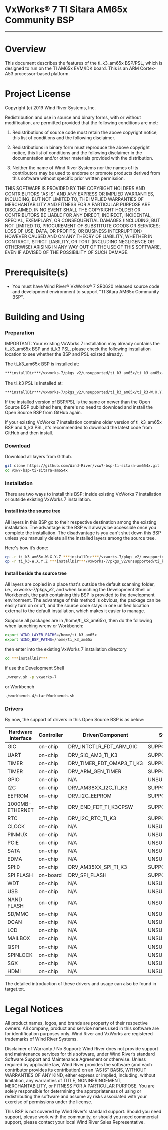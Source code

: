 VxWorks® 7 TI Sitara AM65x Community BSP
===
---

# Overview

This document describes the features of the ti_k3_am65x BSP/PSL, which is designed
to run on the TI AM65x EVM/IDK board. This is an ARM Cortex-A53 processor-based 
platform.

# Project License

Copyright (c) 2019 Wind River Systems, Inc.

Redistribution and use in source and binary forms, with or without
modification, are permitted provided that the following conditions are met:

1) Redistributions of source code must retain the above copyright notice,
this list of conditions and the following disclaimer.

2) Redistributions in binary form must reproduce the above copyright notice,
this list of conditions and the following disclaimer in the documentation
and/or other materials provided with the distribution.

3) Neither the name of Wind River Systems nor the names of its contributors
may be used to endorse or promote products derived from this software without
specific prior written permission.

THIS SOFTWARE IS PROVIDED BY THE COPYRIGHT HOLDERS AND CONTRIBUTORS "AS IS"
AND ANY EXPRESS OR IMPLIED WARRANTIES, INCLUDING, BUT NOT LIMITED TO, THE
IMPLIED WARRANTIES OF MERCHANTABILITY AND FITNESS FOR A PARTICULAR PURPOSE
ARE DISCLAIMED. IN NO EVENT SHALL THE COPYRIGHT HOLDER OR CONTRIBUTORS BE
LIABLE FOR ANY DIRECT, INDIRECT, INCIDENTAL, SPECIAL, EXEMPLARY, OR
CONSEQUENTIAL DAMAGES (INCLUDING, BUT NOT LIMITED TO, PROCUREMENT OF
SUBSTITUTE GOODS OR SERVICES; LOSS OF USE, DATA, OR PROFITS; OR BUSINESS
INTERRUPTION) HOWEVER CAUSED AND ON ANY THEORY OF LIABILITY, WHETHER IN
CONTRACT, STRICT LIABILITY, OR TORT (INCLUDING NEGLIGENCE OR OTHERWISE)
ARISING IN ANY WAY OUT OF THE USE OF THIS SOFTWARE, EVEN IF ADVISED OF THE
POSSIBILITY OF SUCH DAMAGE.

# Prerequisite(s)

* You must have Wind River® VxWorks® 7 SR0620 released source code and
  development environment to support "TI Sitara AM65x Community BSP".

# Building and Using

### Preparation

IMPORTANT: Your existing VxWorks 7 installation may already contains the ti_k3_am65x 
BSP and ti_k3 PSL, please check the following installation location to see whether the
BSP and PSL existed already.

The ti_k3_am65x BSP is installed at:
```Bash
***installDir***/vxworks-7/pkgs_v2/unsupported/ti_k3_am65x/ti_k3_am65x-W.X.Y.Z
```
The ti_k3 PSL is installed at:
```Bash
***installDir***/vxworks-7/pkgs_v2/unsupported/ti_k3_am65x/ti_k3-W.X.Y.Z
```
If the installed version of BSP/PSL is the same or newer than the Open Source BSP published 
here, there's no need to download and install the Open Source BSP from GitHub again. 

If your existing VxWorks 7 installation contains older version of ti_k3_am65x BSP and ti_k3
PSL, it's recommended to download the latest code from GitHub and then install.

### Download

Download all layers from Github.
```Bash
git clone https://github.com/Wind-River/vxw7-bsp-ti-sitara-am654x.git
cd vxw7-bsp-ti-sitara-am654x
```

### Installation

There are two ways to install this BSP: inside existing VxWorks 7 installation or outside
existing VxWorks 7 installation.

#### Install into the source tree

All layers in this BSP go to their respective destination among the existing installation. 
The advantage is the BSP will always be accessible once you complete the installation. The 
disadvantage is you can't shut down this BSP unless you manually delete all the installed 
layers among the source tree.

Here's how it’s done:

```Bash
cp -r ti_k3_am65x-W.X.Y.Z ***installDir***/vxworks-7/pkgs_v2/unsupported/ti_k3_am65x/
cp -r ti_k3-W.X.Y.Z ***installDir***/vxworks-7/pkgs_v2/unsupported/ti_k3_am65x/
```

#### Install beside the source tree

All layers are copied in a place that's outside the default scanning folder, i.e., 
vxworks-7/pkgs_v2, and when launching the Development Shell or Workbench, the path containing 
this BSP is provided to the development environment. The advantage of this method is obvious, 
the package can be easily turn on or off, and the source code stays in one unified location 
external to the default installation, which makes it easier to manage.

Suppose all packages are in /home/ti_k3_am65x/, then do the following when launching wrenv
or Workbench:

```Bash
export WIND_LAYER_PATHS=/home/ti_k3_am65x
export WIND_BSP_PATHS=/home/ti_k3_am65x
```
then enter into the existing VxWorks 7 installation directory
```Bash
cd ***installDir***
```
if use the Development Shell
```Bash
./wrenv.sh -p vxworks-7
```
or Workbench
```Bash
./workbench-4/startWorkbench.sh
```

### Drivers

By now, the support of drivers in this Open Source BSP is as below:

| Hardware Interface | Controller | Driver/Component | Status |
| ------ | ------ | ------ | ------ |
GIC                 | on-chip     | DRV_INTCTLR_FDT_ARM_GIC        | SUPPORTED
UART                | on-chip     | DRV_SIO_AM3_TI_K3              | SUPPORTED
TIMER               | on-chip     | DRV_TIMER_FDT_OMAP3_TI_K3      | SUPPORTED
TIMER               | on-chip     | DRV_ARM_GEN_TIMER              | SUPPORTED
GPIO                | on-chip     | N/A                            | UNSUPPORTED
I2C                 | on-chip     | DRV_AM38XX_I2C_TI_K3           | SUPPORTED
EEPROM              | on-chip     | DRV_I2C_EEPROM                 | SUPPORTED
1000MB-ETHERNET     | on-chip     | DRV_END_FDT_TI_K3CPSW          | SUPPORTED
RTC                 | on-chip     | DRV_I2C_RTC_TI_K3              | SUPPORTED
CLOCK               | on-chip     | N/A                            | UNSUPPORTED
PINMUX              | on-chip     | N/A                            | UNSUPPORTED
PCIE                | on-chip     | N/A                            | UNSUPPORTED
SATA                | on-chip     | N/A                            | UNSUPPORTED
EDMA                | on-chip     | N/A                            | UNSUPPORTED
SPI:0               | on-chip     | DRV_AM35XX_SPI_TI_K3           | SUPPORTED
SPI FLASH           | on-board    | DRV_SPI_FLASH                  | SUPPORTED
WDT                 | on-chip     | N/A                            | UNSUPPORTED
USB                 | on-chip     | N/A                            | UNSUPPORTED
NAND FLASH          | on-chip     | N/A                            | UNSUPPORTED
SD/MMC              | on-chip     | N/A                            | UNSUPPORTED
DCAN                | on-chip     | N/A                            | UNSUPPORTED
LCD                 | on-chip     | N/A                            | UNSUPPORTED
MAILBOX             | on-chip     | N/A                            | UNSUPPORTED
QSPI                | on-chip     | N/A                            | UNSUPPORTED
SPINLOCK            | on-chip     | N/A                            | UNSUPPORTED
SGX                 | on-chip     | N/A                            | UNSUPPORTED
HDMI                | on-chip     | N/A                            | UNSUPPORTED

The detailed introduction of these drivers and usage can also be found in target.txt.

# Legal Notices

All product names, logos, and brands are property of their respective owners. All company, product 
and service names used in this software are for identification purposes only. Wind River and VxWorks 
are registered trademarks of Wind River Systems. 

Disclaimer of Warranty / No Support: Wind River does not provide support and maintenance services 
for this software, under Wind River’s standard Software Support and Maintenance Agreement or otherwise. 
Unless required by applicable law, Wind River provides the software (and each contributor provides its 
contribution) on an “AS IS” BASIS, WITHOUT WARRANTIES OF ANY KIND, either express or implied, including, 
without limitation, any warranties of TITLE, NONINFRINGEMENT, MERCHANTABILITY, or FITNESS FOR A PARTICULAR 
PURPOSE. You are solely responsible for determining the appropriateness of using or redistributing the 
software and assume ay risks associated with your exercise of permissions under the license.

This BSP is not covered by Wind River's standard support. Should you need support, please work with 
the community, or should you need commercial support, please contact your local Wind River Sales Representative.

